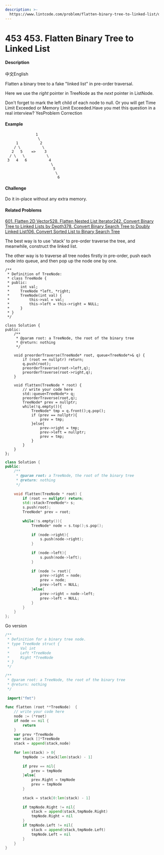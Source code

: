 ```yaml
---
description: >-
  https://www.lintcode.com/problem/flatten-binary-tree-to-linked-list/description
---
```


# 453 453. Flatten Binary Tree to Linked List



#### Description

中文English

Flatten a binary tree to a fake "linked list" in pre-order traversal.

Here we use the _right_ pointer in TreeNode as the _next_ pointer in ListNode.

Don't forget to mark the left child of each node to null. Or you will get Time Limit Exceeded or Memory Limit Exceeded.Have you met this question in a real interview?  YesProblem Correction

#### Example

```text
              1
               \
     1          2
    / \          \
   2   5    =>    3
  / \   \          \
 3   4   6          4
                     \
                      5
                       \
                        6
```

#### Challenge

Do it in-place without any extra memory.

#### Related Problems

[601. Flatten 2D Vector](https://www.lintcode.com/problem/flatten-2d-vector)[528. Flatten Nested List Iterator](https://www.lintcode.com/problem/flatten-nested-list-iterator)[242. Convert Binary Tree to Linked Lists by Depth](https://www.lintcode.com/problem/convert-binary-tree-to-linked-lists-by-depth)[378. Convert Binary Search Tree to Doubly Linked List](https://www.lintcode.com/problem/convert-binary-search-tree-to-doubly-linked-list)[106. Convert Sorted List to Binary Search Tree](https://www.lintcode.com/problem/convert-sorted-list-to-binary-search-tree)

The best way is to use 'stack' to pre-order traverse the tree, and meanwhile, construct the linked list.

The other way is to traverse all tree nodes firstly in pre-order, push each node into queue, and then pop up the node one by one.



```text
/**
 * Definition of TreeNode:
 * class TreeNode {
 * public:
 *     int val;
 *     TreeNode *left, *right;
 *     TreeNode(int val) {
 *         this->val = val;
 *         this->left = this->right = NULL;
 *     }
 * }
 */

class Solution {
public:
    /**
     * @param root: a TreeNode, the root of the binary tree
     * @return: nothing
     */
     
    void preorderTraverse(TreeNode* root, queue<TreeNode*>& q) {
        if (root == nullptr) return;
        q.push(root);
        preorderTraverse(root->left,q);
        preorderTraverse(root->right,q);
    }
    
    void flatten(TreeNode * root) {
        // write your code here
        std::queue<TreeNode*> q;
        preorderTraverse(root,q);
        TreeNode* prev = nullptr;
        while(!q.empty()){
            TreeNode* tmp = q.front();q.pop();
            if (prev == nullptr){
                prev = tmp;
            }else{
                prev->right = tmp;
                prev->left = nullptr;
                prev = tmp;
            }
        }
    }
};
```

```cpp
class Solution {
public:
    /**
     * @param root: a TreeNode, the root of the binary tree
     * @return: nothing
     */
     
    void flatten(TreeNode * root) {
        if (root == nullptr) return;
        std::stack<TreeNode*> s;
        s.push(root);
        TreeNode* prev = root;
        
        while(!s.empty()){
            TreeNode* node = s.top();s.pop();
            
            if (node->right){
                s.push(node->right);
            }
            
            if (node->left){
                s.push(node->left);
            }
            
            if (node != root){
                prev->right = node;
                prev = node;
                prev->left = NULL;
            }else{
                prev->right = node->left;
                prev->left = NULL;
            }
        }
    }
};
```

Go version

```go
/**
 * Definition for a binary tree node.
 * type TreeNode struct {
 *     Val int
 *     Left *TreeNode
 *     Right *TreeNode
 * }
 */

/**
 * @param root: a TreeNode, the root of the binary tree
 * @return: nothing
 */
 
 import("fmt")
 
func flatten (root **TreeNode)  {
    // write your code here
    node := (*root)
    if node == nil {
        return
    }
    var prev *TreeNode
    var stack []*TreeNode
    stack = append(stack,node)
    
    for len(stack) > 0{
        tmpNode := stack[len(stack) - 1]
        
        if prev == nil{
            prev = tmpNode
        }else{
            prev.Right = tmpNode
            prev = tmpNode
        }
        
        stack = stack[0:len(stack) - 1]
        
        if tmpNode.Right != nil{
            stack = append(stack,tmpNode.Right)
            tmpNode.Right = nil
        }
        if tmpNode.Left != nil{
            stack = append(stack,tmpNode.Left)
            tmpNode.Left = nil
        }
    }
}

```

